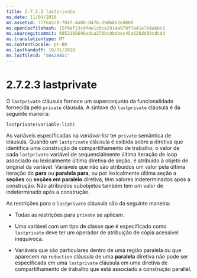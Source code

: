 ```yaml
---
title: 2.7.2.3 lastprivate
ms.date: 11/04/2016
ms.assetid: 77f6a5c9-704f-4a88-8476-29db852ed800
ms.openlocfilehash: 15f9af23c4f4e1c0ce2914a979f7a41e7b4a6bc1
ms.sourcegitcommit: 6052185696adca270bc9bdbec45a626dd89cdcdd
ms.translationtype: MT
ms.contentlocale: pt-BR
ms.lasthandoff: 10/31/2018
ms.locfileid: "50428451"
---
```

# <a name="2723-lastprivate"></a>2.7.2.3 lastprivate

O `lastprivate` cláusula fornece um superconjunto da funcionalidade fornecida pelo `private` cláusula. A sintaxe do `lastprivate` cláusula é da seguinte maneira:

```
lastprivate(variable-list)
```

As variáveis especificadas na *variável-list* ter `private` semântica de cláusula. Quando um `lastprivate` cláusula é exibida sobre a diretiva que identifica uma construção de compartilhamento de trabalho, o valor de cada `lastprivate` variável de sequencialmente última iteração de loop associado ou lexicalmente última diretiva de seção, é atribuído à objeto de original da variável. Variáveis que não são atribuídos um valor pela última iteração do **para** ou **paralela para**, ou por lexicalmente última seção a **seções** ou  **seções em paralelo** diretiva, têm valores indeterminados após a construção. Não atribuídos subobjetos também tem um valor de indeterminado após a construção.

As restrições para o `lastprivate` cláusula são da seguinte maneira:

- Todas as restrições para `private` se aplicam.

- Uma variável com um tipo de classe que é especificado como `lastprivate` deve ter um operador de atribuição de cópia acessível inequívoca.

- Variáveis que são particulares dentro de uma região paralela ou que aparecem na `reduction` cláusula de uma **paralela** diretiva não pode ser especificada em uma `lastprivate` cláusula em uma diretiva de compartilhamento de trabalho que está associado a construção parallel.
